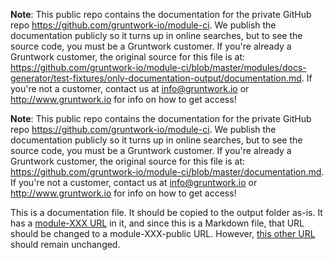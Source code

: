 **Note**: This public repo contains the documentation for the private GitHub repo <https://github.com/gruntwork-io/module-ci>.
We publish the documentation publicly so it turns up in online searches, but to see the source code, you must be a Gruntwork customer.
If you're already a Gruntwork customer, the original source for this file is at: <https://github.com/gruntwork-io/module-ci/blob/master/modules/docs-generator/test-fixtures/only-documentation-output/documentation.md>.
If you're not a customer, contact us at <info@gruntwork.io> or <http://www.gruntwork.io> for info on how to get access!

**Note**: This public repo contains the documentation for the private GitHub repo <https://github.com/gruntwork-io/module-ci>.
We publish the documentation publicly so it turns up in online searches, but to see the source code, you must be a Gruntwork customer.
If you're already a Gruntwork customer, the original source for this file is at: <https://github.com/gruntwork-io/module-ci/blob/master/documentation.md>.
If you're not a customer, contact us at <info@gruntwork.io> or <http://www.gruntwork.io> for info on how to get access!

This is a documentation file. It should be copied to the output folder as-is. It has a [module-XXX
URL](https://github.com/gruntwork-io/module-ci-public) in it, and since this is a Markdown file, that URL should be
changed to a module-XXX-public URL. However, [this other URL](https://github.com/foo/bar) should remain unchanged.